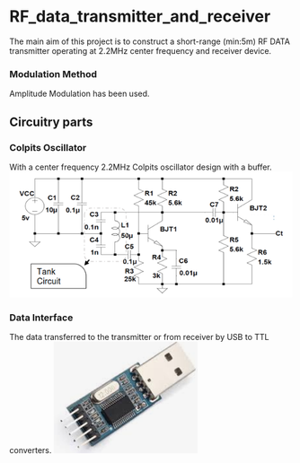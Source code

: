 # RF_data_transmitter_and_receiver
The main aim of this project is to construct a short-range (min:5m) RF DATA
transmitter operating at 2.2MHz center frequency and receiver device.

### Modulation Method
Amplitude Modulation has been used. 
 
 ## Circuitry parts
 ### Colpits Oscillator
 With a center frequency 2.2MHz Colpits oscillator design with a buffer. 
 ![colpitts](https://github.com/ErmanIZTECH/RF_data_transmitter_and_receiver/blob/master/colpitts.png)
 ### Data Interface
 The data transferred to the transmitter or from receiver by USB to TTL converters.
 ![USBTTL](https://github.com/ErmanIZTECH/RF_data_transmitter_and_receiver/blob/master/USB_TTL.png)
